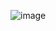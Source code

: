 ![image](https://user-images.githubusercontent.com/101697179/164640543-c712e998-6d83-4b9b-bc7b-383fb5f6efdb.png)
